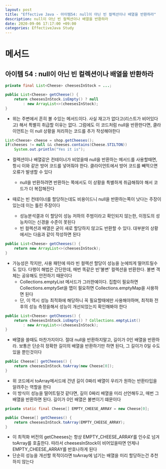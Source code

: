 ```yaml
---
layout: post
title: "Effective Java - 아이템54: null이 아닌 빈 컬렉션이나 배열을 반환하라"
description: null이 아닌 빈 컬렉션이나 배열을 반환하라
date: 2020-09-06 17:17:00 +09:00
categories: EffectiveJava Study
---
```



# 메서드

## 아이템 54 : null이 아닌 빈 컬렉션이나 배열을 반환하라

```java
private final List<Cheese> cheesesInStock = ...;

public List<Cheese> getCheese() {
    return cheesesInStock.isEmpty() ? null
        : new ArrayList<>(cheesesInStock);
}
```

- 위는 주변에서 흔히 볼 수있는 메서드이다. 사실 재고가 없다고(리스트가 비어있다고) 해서 특별히 취급할 이유는 없다. 그럼에도 이 코드처럼 null을 반환한다면, 클라이언트는 이 null 상황을 처리하는 코드를 추가 작성해야한다

```java
List<Cheese> cheese = shop.getCheeses();
if(cheeses != null && cheeses.contains(Cheese.STILTON))
    System.out.println("Yes it is");
```

- 컬렉션이나 배열같은 컨테이너가 비었을때 null을 반환하는 메서드를 사용할때면, 항시 이와 같은 방어 코드를 넣어줘야 한다. 클라이언트에서 방어 코드를 빼먹으면 오류가 발생할 수 있다
    * null을 반환하려면 반환하는 쪽에서도 이 상황을 특별하게 취급해줘야 해서 코드가 더 복잡해진다

- 때로는 빈 컨테이너를 할당하는데도 비용이드니 null을 반환하는쪽이 낫다는 주장이 있는데 이는 틀린 주장이다
    * 성능분석결과 이 할당이 성능 저하의 주범이라고 확인되지 않는한, 이정도의 성능차이는 신경쓸 수준이 못된다
    * 빈 컬렉션과 배열은 굳이 새로 할당하지 않고도 반환할 수 있다. 대부분의 상황에서는 다음과 같이 작성하면 된다

```java
public List<Cheese> getCheeses() {
    return new ArrayList<>(cheesesInStock);
}
```

- 가능성은 작지만, 사용 패턴에 따라 빈 컬렉션 할당이 성능을 눈에띄게 떨어트릴수도 있다. 다행이 해법은 간단한데, 매번 똑같은 빈'불변' 컬렉션을 반환한다. 불변 객체는 공유해도 안전하기 때문이다
    * Collections.emptyList 메서드가 그러한예이다. 집합이 필요하면 Collections.emptySet을 맵이 필요하면 Collections.emptyMap을 사용하면 된다
    * 단, 이 역시 성능 최적화에 해당하니 꼭 필요할때에만 사용해야하며, 최적화 전후의 성능 측정을해서 성능이 개선되었는지 확인해봐야 한다

```java
public List<Cheese> getCheeses() {
    return cheesesInStock.isEmpty() ? Collections.emptyList()
        : new ArrayList<>(cheesesInStock);
}
```

- 배열을 쓸때도 마찬가지이다. 절대 null을 반환하지말고, 길이가 0인 배열을 반환하라. 보통은 단순히 정확한 길이의 배열을 반환하기만 하면 된다, 그 길이가 0일 수도 있을 뿐인것이다

```java
public Cheese[] getCheeses() {
    return cheesesInStock.toArray(new Cheese[0]);
}
```

- 위 코드에서 toArray메서드에 건넨 길이 0짜리 배열이 우리가 원하는 반환타입을 알려주는 역할을 한다
- 이 방식이 성능을 떨어트릴것 같다면, 길이 0짜리 배열을 미리 선언해두고, 매번 그 배열을 반환하면 된다. 길이가 0인 배열은 불변이기 떄문이다

```java
private static final Cheese[] EMPTY_CHEESE_ARRAY = new Cheese[0];

public Cheese[] getCheeses() {
    return cheesesInStock.toArray(EMPTY_CHEESE_ARRAY);
}
```

- 이 최적화 버전의 getCheeses는 항상 EMPTY_CHEESE_ARRAY를 인수로 넘겨 toArray를 호출한다. 따라서 cheesesInStock이 비어있을따면 언제나 EMPTY_CHEESE_ARRAY를 반호나하게 된다
- 단순히 성능을 개선할 목적이라면 toArray에 넘기는 배열을 미리 할당하는건 추천하지 않는다